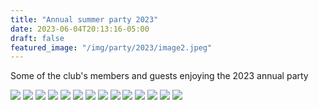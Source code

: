 ```yaml
---
title: "Annual summer party 2023"
date: 2023-06-04T20:13:16-05:00
draft: false
featured_image: "/img/party/2023/image2.jpeg"
---
```


Some of the club's members and guests enjoying the 2023 annual party

![](https://www.lauristonrunners.club/img/party/2023/image0.jpeg)
![](https://www.lauristonrunners.club/img/party/2023/image1.jpeg)
![](https://www.lauristonrunners.club/img/party/2023/image2.jpeg)
![](https://www.lauristonrunners.club/img/party/2023/IMG_2244.jpg)
![](https://www.lauristonrunners.club/img/party/2023/IMG_2245.jpg)
![](https://www.lauristonrunners.club/img/party/2023/IMG_2253.jpg)
![](https://www.lauristonrunners.club/img/party/2023/IMG_2255.jpg)
![](https://www.lauristonrunners.club/img/party/2023/IMG_2257.jpg)
![](https://www.lauristonrunners.club/img/party/2023/thumbnail_image003.jpg)
![](https://www.lauristonrunners.club/img/party/2023/thumbnail_image004.jpg)
![](https://www.lauristonrunners.club/img/party/2023/thumbnail_image005.jpg)
![](https://www.lauristonrunners.club/img/party/2023/thumbnail_image006.jpg)
![](https://www.lauristonrunners.club/img/party/2023/thumbnail_image007.jpg)
![](https://www.lauristonrunners.club/img/party/2023/thumbnail_image001.jpg)
